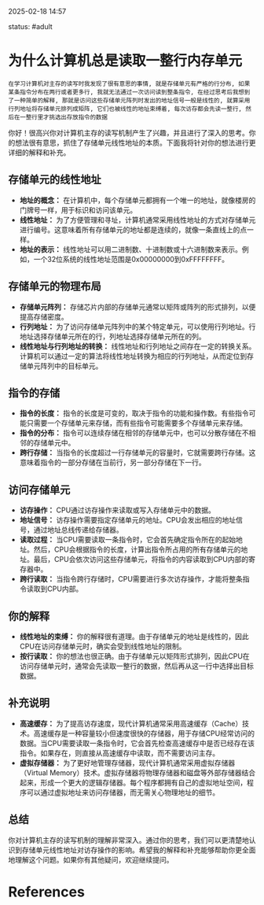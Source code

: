 2025-02-18    14:57

status: #adult 

# 为什么计算机总是读取一整行内存单元

```
在学习计算机对主存的读写时我发现了很有意思的事情, 就是存储单元有严格的行分布, 如果某条指令分布在两行或者更多行, 我就无法通过一次访问读到整条指令, 在经过思考后我想到了一种简单的解释, 那就是访问这些存储单元阵列时发出的地址信号一般是线性的, 就算采用行列地址将存储单元排列成矩阵, 它们也被线性的地址束缚着, 每次访存都会先读一整行, 然后在一整行里才挑选出存放指令的数据
```

你好！很高兴你对计算机主存的读写机制产生了兴趣，并且进行了深入的思考。你的想法很有意思，抓住了存储单元线性地址的本质。下面我将针对你的想法进行更详细的解释和补充。

## 存储单元的线性地址

- **地址的概念：** 在计算机中，每个存储单元都拥有一个唯一的地址，就像楼房的门牌号一样，用于标识和访问该单元。
- **线性地址：** 为了方便管理和寻址，计算机通常采用线性地址的方式对存储单元进行编号。这意味着所有存储单元的地址都是连续的，就像一条直线上的点一样。
- **地址的表示：** 线性地址可以用二进制数、十进制数或十六进制数来表示。例如，一个32位系统的线性地址范围是0x00000000到0xFFFFFFFF。

## 存储单元的物理布局

- **存储单元阵列：** 存储芯片内部的存储单元通常以矩阵或阵列的形式排列，以便提高存储密度。
- **行列地址：** 为了访问存储单元阵列中的某个特定单元，可以使用行列地址。行地址选择存储单元所在的行，列地址选择存储单元所在的列。
- **线性地址与行列地址的转换：** 线性地址和行列地址之间存在一定的转换关系。计算机可以通过一定的算法将线性地址转换为相应的行列地址，从而定位到存储单元阵列中的目标单元。

## 指令的存储

- **指令的长度：** 指令的长度是可变的，取决于指令的功能和操作数。有些指令可能只需要一个存储单元来存储，而有些指令可能需要多个存储单元来存储。
- **指令的分布：** 指令可以连续存储在相邻的存储单元中，也可以分散存储在不相邻的存储单元中。
- **跨行存储：** 当指令的长度超过一行存储单元的容量时，它就需要跨行存储。这意味着指令的一部分存储在当前行，另一部分存储在下一行。

## 访问存储单元

- **访存操作：** CPU通过访存操作来读取或写入存储单元中的数据。
- **地址信号：** 访存操作需要指定存储单元的地址。CPU会发出相应的地址信号，通过地址总线传递给存储器。
- **读取过程：** 当CPU需要读取一条指令时，它会首先确定指令所在的起始地址。然后，CPU会根据指令的长度，计算出指令所占用的所有存储单元的地址。最后，CPU会依次访问这些存储单元，将指令的内容读取到CPU内部的寄存器中。
- **跨行读取：** 当指令跨行存储时，CPU需要进行多次访存操作，才能将整条指令读取到CPU内部。

## 你的解释

- **线性地址的束缚：** 你的解释很有道理。由于存储单元的地址是线性的，因此CPU在访问存储单元时，确实会受到线性地址的限制。
- **按行读取：** 你的想法也很正确。由于存储单元以矩阵形式排列，因此CPU在访问存储单元时，通常会先读取一整行的数据，然后再从这一行中选择出目标数据。

## 补充说明

- **高速缓存：** 为了提高访存速度，现代计算机通常采用高速缓存（Cache）技术。高速缓存是一种容量较小但速度很快的存储器，用于存储CPU经常访问的数据。当CPU需要读取一条指令时，它会首先检查高速缓存中是否已经存在该指令。如果存在，则直接从高速缓存中读取，而不需要访问主存。
- **虚拟存储器：** 为了更好地管理存储器，现代计算机通常采用虚拟存储器（Virtual Memory）技术。虚拟存储器将物理存储器和磁盘等外部存储器结合起来，形成一个更大的逻辑存储器。每个程序都拥有自己的虚拟地址空间，程序可以通过虚拟地址来访问存储器，而无需关心物理地址的细节。

## 总结

你对计算机主存的读写机制的理解非常深入。通过你的思考，我们可以更清楚地认识到存储单元线性地址对访存操作的影响。希望我的解释和补充能够帮助你更全面地理解这个问题。如果你有其他疑问，欢迎继续提问。

# References
